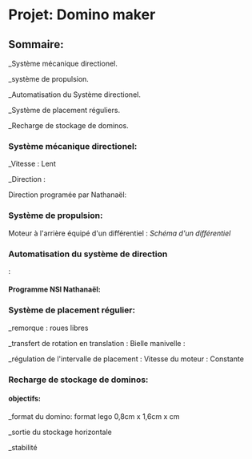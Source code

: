# Projet: Domino maker

## Sommaire:

_Système mécanique directionel.

_système de propulsion.

_Automatisation du Système directionel.

_Système de placement réguliers.

_Recharge de stockage de dominos.

### Système mécanique directionel:

_Vitesse :
    Lent

_Direction :
    


Direction programée par Nathanaël:

### Système de propulsion:

Moteur à l'arrière équipé d'un différentiel :
    *Schéma d'un différentiel*

### Automatisation du système de direction 
:

#### Programme NSI Nathanaël:



### Système de placement régulier:

_remorque :
    roues libres
    
_transfert de rotation en translation :
    Bielle manivelle :

_régulation de l'intervalle de placement :
    Vitesse du moteur :
        Constante

### Recharge de stockage de dominos:

#### objectifs:

_format du domino: format lego 0,8cm x 1,6cm x cm

_sortie du stockage horizontale

_stabilité
